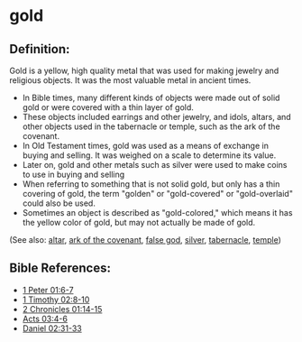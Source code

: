 # gold #

## Definition: ##

Gold is a yellow, high quality metal that was used for making jewelry and religious objects. It was the most valuable metal in ancient times.

* In Bible times, many different kinds of objects were made out of solid gold or were covered with a thin layer of gold.
* These objects included earrings and other jewelry, and idols, altars, and other objects used in the tabernacle or temple, such as the ark of the covenant.
* In Old Testament times, gold was used as a means of exchange in buying and selling. It was weighed on a scale to determine its value.
* Later on, gold and other metals such as silver were used to make coins to use in buying and selling
* When referring to something that is not solid gold, but only has a thin covering of gold, the term "golden" or "gold-covered" or "gold-overlaid" could also be used.
* Sometimes an object is described as "gold-colored," which means it has the yellow color of gold, but may not actually be made of gold.

(See also: [altar](../other/altar.md), [ark of the covenant](../other/arkofthecovenant.md), [false god](../kt/falsegod.md), [silver](../other/silver.md), [tabernacle](../kt/tabernacle.md), [temple](../kt/temple.md))

## Bible References: ##

* [1 Peter 01:6-7](en/tn/1pe/help/01/06)
* [1 Timothy 02:8-10](en/tn/1ti/help/02/08)
* [2 Chronicles 01:14-15](en/tn/2ch/help/01/14)
* [Acts 03:4-6](en/tn/act/help/03/04)
* [Daniel 02:31-33](en/tn/dan/help/02/31)